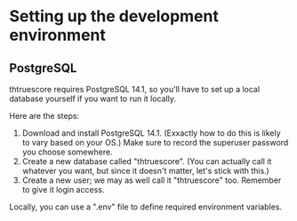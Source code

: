 # Setting up the development environment

## PostgreSQL

thtruescore requires PostgreSQL 14.1, so you'll have to set up a local database yourself if you want to run it locally.

Here are the steps:

1. Download and install PostgreSQL 14.1. (Exxactly how to do this is likely to vary based on your OS.) Make sure to record the superuser password you choose somewhere.
2. Create a new database called "thtruescore". (You can actually call it whatever you want, but since it doesn't matter, let's stick with this.)
3. Create a new user; we may as well call it "thtruescore" too. Remember to give it login access.


Locally, you can use a ".env" file to define required environment variables.